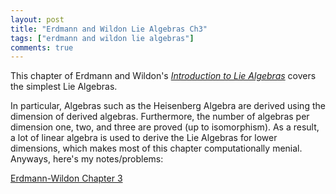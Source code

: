 ```yaml
---
layout: post
title: "Erdmann and Wildon Lie Algebras Ch3"
tags: ["erdmann and wildon lie algebras"]
comments: true
---
```


This chapter of Erdmann and Wildon's [*Introduction to Lie Algebras*](https://www.springer.com/us/book/9781846280405) covers the simplest Lie Algebras. 

In particular, Algebras such as the Heisenberg Algebra are derived using the dimension of derived algebras. Furthermore, the number of algebras per dimension one, two, and three are proved (up to isomorphism). As a result, a lot of linear algebra is used to derive the Lie Algebras for lower dimensions, which makes most of this chapter computationally menial. Anyways, here's my notes/problems:

[Erdmann-Wildon Chapter 3](../pdfs/Erdmann_Wildon_Lie/Erdmann_Wildon_Lie_Algebras_Ch_3.pdf)